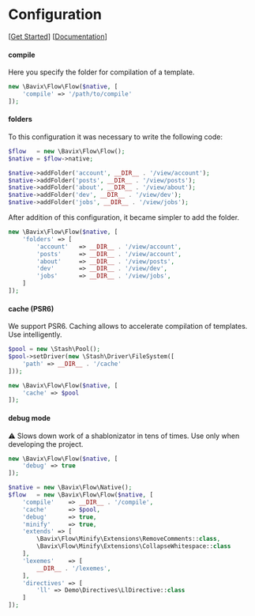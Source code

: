 Configuration
=============

[[Get Started](./get-started.md)]
[[Documentation](./readme.md)]

#### compile
Here you specify the folder for compilation of a template.

```php
new \Bavix\Flow\Flow($native, [
    'compile' => '/path/to/compile'
]);
```

#### folders

To this configuration it was necessary to write the following code:

```php
$flow   = new \Bavix\Flow\Flow();
$native = $flow->native;

$native->addFolder('account', __DIR__ . '/view/account');
$native->addFolder('posts', __DIR__ . '/view/posts');
$native->addFolder('about', __DIR__ . '/view/about');
$native->addFolder('dev', __DIR__ . '/view/dev');
$native->addFolder('jobs', __DIR__ . '/view/jobs');
```

After addition of this configuration, it became simpler to add the folder.

```php
new \Bavix\Flow\Flow($native, [
    'folders' => [
        'account'   => __DIR__ . '/view/account',
        'posts'     => __DIR__ . '/view/account',
        'about'     => __DIR__ . '/view/posts',
        'dev'       => __DIR__ . '/view/dev',
        'jobs'      => __DIR__ . '/view/jobs',
    ]
]);
```

#### cache (PSR6)
We support PSR6. 
Caching allows to accelerate compilation of templates. 
Use intelligently.

```php
$pool = new \Stash\Pool();
$pool->setDriver(new \Stash\Driver\FileSystem([
    'path' => __DIR__ . '/cache'
]));

new \Bavix\Flow\Flow($native, [
    'cache' => $pool
]);
```

#### debug mode
:warning: Slows down work of a shablonizator in tens of times. 
Use only when developing the project.

```php
new \Bavix\Flow\Flow($native, [
    'debug' => true
]);
```

<!--
#### minify / extends 
#### lexemes / directives
-->

```php
$native = new \Bavix\Flow\Native();
$flow   = new \Bavix\Flow\Flow($native, [
    'compile'    => __DIR__ . '/compile',
    'cache'      => $pool,
    'debug'      => true,
    'minify'     => true,
    'extends' => [
        \Bavix\Flow\Minify\Extensions\RemoveComments::class,
        \Bavix\Flow\Minify\Extensions\CollapseWhitespace::class
    ],
    'lexemes'    => [
        __DIR__ . '/lexemes',
    ],
    'directives' => [
        'll' => Demo\Directives\LlDirective::class
    ]
]);
```
